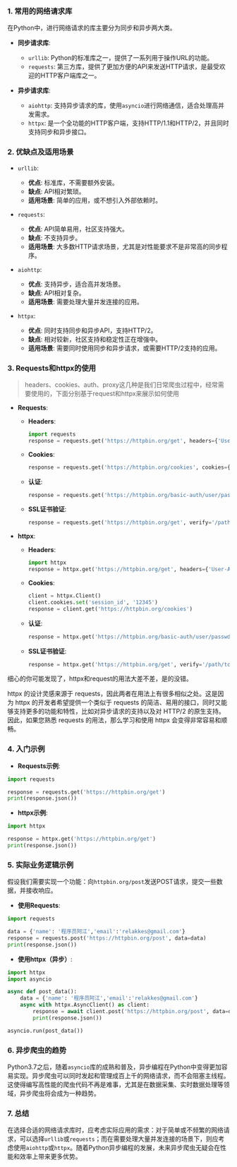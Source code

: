 ### 1. 常用的网络请求库

在Python中，进行网络请求的库主要分为同步和异步两大类。

- **同步请求库**:
  - `urllib`: Python的标准库之一，提供了一系列用于操作URL的功能。
  - `requests`: 第三方库，提供了更加方便的API来发送HTTP请求，是最受欢迎的HTTP客户端库之一。

- **异步请求库**:
  - `aiohttp`: 支持异步请求的库，使用`asyncio`进行网络通信，适合处理高并发需求。
  - `httpx`: 是一个全功能的HTTP客户端，支持HTTP/1.1和HTTP/2，并且同时支持同步和异步接口。

### 2. 优缺点及适用场景

- `urllib`:
  - **优点**: 标准库，不需要额外安装。
  - **缺点**: API相对繁琐。
  - **适用场景**: 简单的应用，或不想引入外部依赖时。

- `requests`:
  - **优点**: API简单易用，社区支持强大。
  - **缺点**: 不支持异步。
  - **适用场景**: 大多数HTTP请求场景，尤其是对性能要求不是非常高的同步程序。

- `aiohttp`:
  - **优点**: 支持异步，适合高并发场景。
  - **缺点**: API相对复杂。
  - **适用场景**: 需要处理大量并发连接的应用。

- `httpx`:
  - **优点**: 同时支持同步和异步API，支持HTTP/2。
  - **缺点**: 相对较新，社区支持和稳定性正在增强中。
  - **适用场景**: 需要同时使用同步和异步请求，或需要HTTP/2支持的应用。

### 3. Requests和httpx的使用
> headers、cookies、auth、proxy这几种是我们日常爬虫过程中，经常需要使用的，下面分别基于request和httpx来展示如何使用
- **Requests**:

  - **Headers**: 
    ```python
    import requests
    response = requests.get('https://httpbin.org/get', headers={'User-Agent': 'My App'})
    ```
  
  - **Cookies**:
    ```python
    response = requests.get('https://httpbin.org/cookies', cookies={'session_id': '12345'})
    ```
  
  - **认证**:
    ```python
    response = requests.get('https://httpbin.org/basic-auth/user/passwd', auth=('user', 'passwd'))
    ```
  
  - **SSL证书验证**:
    ```python
    response = requests.get('https://httpbin.org/get', verify='/path/to/certfile')
    ```

- **httpx**:

  - **Headers**:
    ```python
    import httpx
    response = httpx.get('https://httpbin.org/get', headers={'User-Agent': 'My App'})
    ```
  
  - **Cookies**:
    ```python
    client = httpx.Client()
    client.cookies.set('session_id', '12345')
    response = client.get('https://httpbin.org/cookies')
    ```
  
  - **认证**:
    ```python
    response = httpx.get('https://httpbin.org/basic-auth/user/passwd', auth=('user', 'passwd'))
    ```
  
  - **SSL证书验证**:
    ```python
    response = httpx.get('https://httpbin.org/get', verify='/path/to/certfile')
    ```

细心的你可能发现了，httpx和request的用法大差不差，是的没错。

httpx 的设计灵感来源于 requests，因此两者在用法上有很多相似之处。这是因为 httpx 的开发者希望提供一个类似于 requests 的简洁、易用的接口，同时又能够支持更多的功能和特性，比如对异步请求的支持以及对 HTTP/2 的原生支持。因此，如果您熟悉 requests 的用法，那么学习和使用 httpx 会变得非常容易和顺畅。

### 4. 入门示例

- **Requests示例**:

```python
import requests

response = requests.get('https://httpbin.org/get')
print(response.json())
```

- **httpx示例**:

```python
import httpx

response = httpx.get('https://httpbin.org/get')
print(response.json())
```

### 5. 实际业务逻辑示例

假设我们需要实现一个功能：向`httpbin.org/post`发送POST请求，提交一些数据，并接收响应。

- **使用Requests**:

```python
import requests

data = {'name': '程序员阿江','email':'relakkes@gmail.com'}
response = requests.post('https://httpbin.org/post', data=data)
print(response.json())
```

- **使用httpx（异步）**:

```python
import httpx
import asyncio

async def post_data():
    data = {'name': '程序员阿江','email':'relakkes@gmail.com'}
    async with httpx.AsyncClient() as client:
        response = await client.post('https://httpbin.org/post', data=data)
        print(response.json())

asyncio.run(post_data())
```

### 6. 异步爬虫的趋势

Python3.7之后，随着`asyncio`库的成熟和普及，异步编程在Python中变得更加容易实现。异步爬虫可以同时发起和管理成百上千的网络请求，而不会阻塞主线程。这使得编写高性能的爬虫代码不再是难事，尤其是在数据采集、实时数据处理等领域，异步爬虫将会成为一种趋势。

### 7. 总结

在选择合适的网络请求库时，应考虑实际应用的需求：对于简单或不频繁的网络请求，可以选择`urllib`或`requests`；而在需要处理大量并发连接的场景下，则应考虑使用`aiohttp`或`httpx`。随着Python异步编程的发展，未来异步爬虫无疑会在性能和效率上带来更多优势。